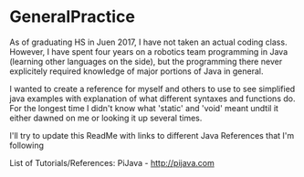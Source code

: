 # GeneralPractice

As of graduating HS in Juen 2017, I have not taken an actual coding class. However, I have spent four years on a robotics team programming in Java (learning other languages on the side), but the programming there never explicitely required knowledge of major portions of Java in general.

I wanted to create a reference for myself and others to use to see simplified java examples with explanation of what different syntaxes and functions do. For the longest time I didn't know what 'static' and 'void' meant undtil it either dawned on me or looking it up several times.

I'll try to update this ReadMe with links to different Java References that I'm following

List of Tutorials/References:
PiJava - http://pijava.com
